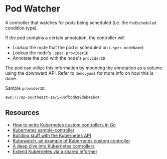 # Pod Watcher

A controller that watches for pods being scheduled (i.e. the `PodScheduled` condition type).

If the pod contains a certain annotation, the controller will

* Lookup the node that the pod is scheduled on (`.spec.nodeName`)
* Lookup the node's `.spec.providerID`
* Annotate the pod with the node's `providerID`

The pod can utilize this information by mounting the annotation as a volume using the downward API. Refer to `demo.yaml` for more info on how this is done.


Sample `providerID`:

```
aws:///ap-southeast-1a/i-06fbbd699deb4ebc4
```

## Resources

* [How to write Kubernetes custom controllers in Go](https://medium.com/speechmatics/how-to-write-kubernetes-custom-controllers-in-go-8014c4a04235)
* [Kubernetes sample-controller](https://github.com/kubernetes/sample-controller)
* [Building stuff with the Kubernetes API](https://medium.com/programming-kubernetes/building-stuff-with-the-kubernetes-api-part-4-using-go-b1d0e3c1c899)
* [Kubewatch, an example of Kubernetes custom controller](https://engineering.bitnami.com/articles/kubewatch-an-example-of-kubernetes-custom-controller.html)
* [A deep dive into Kubernetes controllers](https://engineering.bitnami.com/articles/a-deep-dive-into-kubernetes-controllers.html)
* [Extend Kubernetes via a shared informer](https://www.cncf.io/blog/2019/10/15/extend-kubernetes-via-a-shared-informer/)
